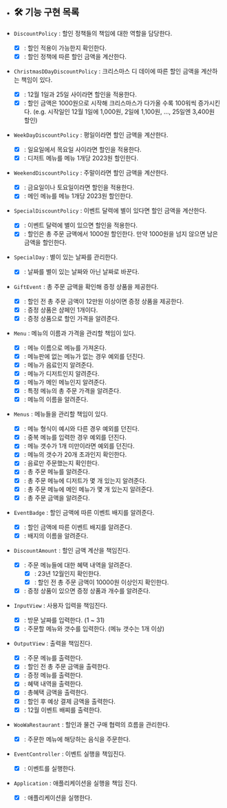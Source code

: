 * ## 🛠 기능 구현 목록

* `DiscountPolicy` : 할인 정책들의 책임에 대한 역할을 담당한다.
    * [x] : 할인 적용이 가능한지 확인한다.
    * [x] : 할인 정책에 따른 할인 금액을 계산한다.

* `ChristmasDDayDiscountPolicy` : 크리스마스 디 데이에 따른 할인 금액을 계산하는 책임이 있다.
    * [x] : 12월 1일과 25일 사이라면 할인을 적용한다.
    * [x] : 할인 금액은 1000원으로 시작해 크리스마스가 다가올 수록 100워씩 증가시킨다.
           (e.g. 시작일인 12월 1일에 1,000원, 2일에 1,100원, ..., 25일엔 3,400원 할인)

* `WeekDayDiscountPolicy` : 평일이라면 할인 금액을 계산한다.
    * [x] : 일요일에서 목요일 사이라면 할인을 적용한다.
    * [x] : 디저트 메뉴를 메뉴 1개당 2023원 할인한다.

* `WeekendDiscountPolicy` : 주말이라면 할인 금액을 계산한다.
    * [x] : 금요일이나 토요일이라면 할인을 적용한다.
    * [x] : 메인 메뉴를 메뉴 1개당 2023원 할인한다.

* `SpecialDiscountPolicy` : 이벤트 달력에 별이 있다면 할인 금액을 계산한다.
    * [x] : 이벤트 달력에 별이 있으면 할인을 적용한다.
    * [x] : 할인은 총 주문 금액에서 1000원 할인한다. 만약 1000원을 넘지 않으면 남은 금액을 할인한다.

* `SpecialDay` : 별이 있는 날짜를 관리한다.
    * [x] : 날짜를 별이 있는 날짜와 아닌 날짜로 바꾼다.

* `GiftEvent` : 총 주문 금액을 확인해 증정 상품을 제공한다.
    * [x] : 할인 전 총 주문 금액이 12만원 이상이면 증정 상품을 제공한다.
    * [x] : 증정 상품은 샴페인 1개이다.
    * [x] : 증정 상품으로 할인 가격을 알려준다.

* `Menu` : 메뉴의 이름과 가격을 관리할 책임이 있다.
    * [x] : 메뉴 이름으로 메뉴를 가져온다.
    * [x] : 메뉴판에 없는 메뉴가 없는 경우 예외를 던진다.
    * [x] : 메뉴가 음료인지 알려준다.
    * [x] : 메뉴가 디저트인지 알려준다.
    * [x] : 메뉴가 메인 메뉴인지 알려준다.
    * [x] : 특정 메뉴의 총 주문 가격을 알려준다.
    * [x] : 메뉴의 이름을 알려준다.

* `Menus` : 메뉴들을 관리할 책임이 있다.
    * [x] : 메뉴 형식이 예시와 다른 경우 예외를 던진다.
    * [x] : 중복 메뉴를 입력한 경우 예외를 던진다.
    * [x] : 메뉴 갯수가 1개 미만이라면 예외를 던진다.
    * [x] : 메뉴의 갯수가 20개 초과인지 확인한다.
    * [x] : 음료만 주문했는지 확인한다.
    * [x] : 총 주문 메뉴를 알려준다.
    * [x] : 총 주문 메뉴에 디저트가 몇 개 있는지 알려준다.
    * [x] : 총 주문 메뉴에 메인 메뉴가 몇 개 있는지 알려준다.
    * [x] : 총 주문 금액을 알려준다.

* `EventBadge` : 할인 금액에 따른 이벤트 배지를 알려준다.
    * [x] : 할인 금액에 따른 이벤트 배지를 알려준다.
    * [x] : 배지의 이름을 알려준다.

* `DiscountAmount` : 할인 금액 계산을 책임진다.
    * [x] : 주문 메뉴들에 대한 혜택 내역을 알려준다.
      * [x] : 23년 12월인지 확인한다.
      * [x] : 할인 전 총 주문 금액이 10000원 이상인지 확인한다.
    * [x] : 증정 상품이 있으면 증정 상품과 개수를 알려준다.

* `InputView` : 사용자 입력을 책임진다.
    * [x] : 방문 날짜를 입력한다. (1 ~ 31)
    * [x] : 주문할 메뉴와 갯수를 입력한다. (메뉴 갯수는 1개 이상)

* `OutputView` : 출력을 책임진다.
    * [x] : 주문 메뉴를 출력한다.
    * [x] : 할인 전 총 주문 금액을 출력한다.
    * [x] : 증정 메뉴를 출력한다.
    * [x] : 혜택 내역을 출력한다.
    * [x] : 총혜택 금액을 출력한다.
    * [x] : 할인 후 예상 결제 금액을 출력한다.
    * [x] : 12월 이벤트 배찌를 출력한다.

* `WooWaRestaurant` : 할인과 물건 구매 협력의 흐름을 관리한다.
    * [x] : 주문한 메뉴에 해당하는 음식을 주문한다.

* `EventController` : 이벤트 실행을 책임진다.
    * [x] : 이벤트를 실행한다.

* `Application` : 애플리케이션을 실행을 책임 진다.
    * [x] : 애플리케이션을 실행한다.